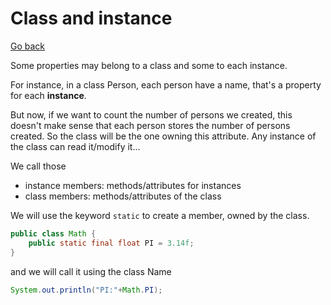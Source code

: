 # Class and instance

[Go back](..)

Some properties may belong to a class and some
to each instance.

For instance, in a class Person, each person have a name, that's
a property for each **instance**.

But now, if we want to count the number of persons we created, this
doesn't make sense that each person stores the number of persons
created. So the class will be the one owning this attribute. Any instance
of the class can read it/modify it... 

We call those
* instance members: methods/attributes for instances
* class members: methods/attributes of the class

We will use the keyword ``static`` to create a member, owned
by the class.

```java
public class Math {
    public static final float PI = 3.14f;
}
```

and we will call it using the class Name

```java
System.out.println("PI:"+Math.PI);
```